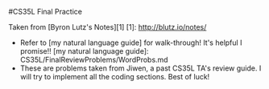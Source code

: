 #CS35L Final Practice

Taken from [Byron Lutz's Notes][1]
[1]: http://blutz.io/notes/

- Refer to [my natural language guide] for walk-through! It's helpful I promise!!
[my natural language guide]: CS35L/FinalReviewProblems/WordProbs.md
- These are problems taken from Jiwen, a past CS35L TA's review guide. I will try to implement all the coding sections. Best of luck! 
